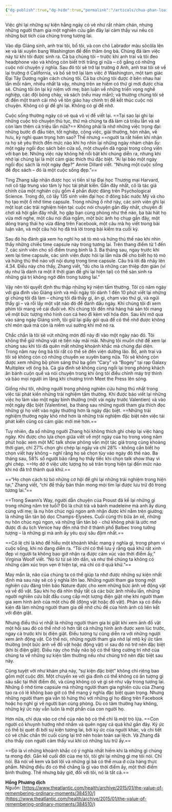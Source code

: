 ```yaml
---
{"dg-publish":true,"dg-hide":true,"permalink":"/articals/chua-phan-loai/gia-tri-cua-viec-ghi-nho-nhung-khoanh-khac-thuong-nhat/","hide":true,"dgPassFrontmatter":true}
---
```



Việc ghi lại những sự kiện hằng ngày có vẻ như rất nhàm chán, nhưng những người tham gia một nghiên cứu gần đây lại cảm thấy vui nếu có những bút tích của chúng trong tương lai.

Vào dịp Giáng sinh, anh trai tôi, bố tôi, và con chó Labrador màu sôcôla lên xe và lái xuyên bang Washington để đến thăm ông bà. Chúng đã làm việc này từ khi tôi được sinh ra. Cả ba chúng tôi – trước khi anh trai và tôi đeo headphone vào và không còn biết trời trăng gì nữa – cố gắng có những cuộc nói chuyện ý nghĩa. Sau đó tôi sẽ trở lại trường ở Anh, anh trai tôi sẽ về lại trường ở California, và bố sẽ trở lại làm việc ở Washington, một tam giác Đại Tây Dương ngăn cách chúng tôi. Cả ba chúng tôi được ở bên nhau hai lần mỗi năm, nhiều nhất là vậy, nhưng trên xe hiếm có thứ gì mới được chia sẻ. Chúng tôi ôn lại kỷ niệm với mẹ; bàn luận về những triển vọng nghề nghiệp, các đội bóng chày, và sách (nếu may mắn); và thường chúng tôi sẽ đi đến một tranh cãi nhỏ về tôn giáo hay chính trị để kết thúc cuộc nói chuyện. Không có gì để ghi lại. Không có gì để nhớ.

Cuộc sống thường ngày có vẻ quá vô vị để viết lại. ==Tại sao lại ghi lại những cuộc trò chuyện thủ tục, thứ mà chúng ta đã làm cả triệu lần và sẽ còn làm thêm cả triệu lần nữa?== Không phải là nhớ những việc trọng đại: những bước đi đầu tiên, tốt nghiệp, công việc, giải thưởng, hôn nhân, về hưu, kỳ nghỉ quan trọng hơn sao? Thế nhưng ==người ta rất hiếm khi nhận ra họ sẽ yêu thích đến mức nào khi họ nhìn lại những ngày nhàm chán ấy: một ngày ngồi đọc sách bên cửa sổ, một chuyến dã ngoại trong công viên với bạn bè. Những việc này không hề nổi bật khi chúng diễn ra, nhưng khi nhớ lại chúng lại là một cảm giác thích thú đặc biệt. “Ai lại bảo một ngày ngồi đọc sách là một ngày đẹp?” Annie Dillard viết. “Nhưng một cuộc sống để đọc sách – đó là một cuộc sống đẹp.”==

Ting Zhang sắp nhận được học vị tiến sĩ tại Đại học Thương mại Harvard, nơi cô tập trung vào tâm lý học tái phát kiến. Gần đây nhất, cô là tác giả chính của một nghiên cứu gồm 4 phần được đăng trên Psychological Science. Trong đó, cô lấy 135 sinh viên đại học ở đông bắc nước Mỹ và cho họ tạo một ổ nhớ time capsule. Trong những ổ nhớ này, các sinh viên ghi lại một loạt các trải nghiệm hiện tại: cuộc nói chuyện gần đây nhất, chuyến đi chơi xã hội gần đây nhất, họ gặp bạn cùng phòng như thế nào, ba bài hát họ vừa mới nghe, một câu nói đùa ngầm, một bức ảnh họ chụp gần đây, một dòng trạng thái họ vừa đăng trên Facebook, một câu mà họ viết trong bài luận văn, và một câu hỏi họ đã trả lời trong bài kiểm tra cuối kỳ.

Sau đó họ đánh giá xem họ nghĩ họ sẽ tò mò và hứng thú thế nào khi nhìn thấy những chiếc time capsule này trong tương lai. Trên thang điểm từ 1 đến 7, các sinh viên cho số điểm trung bình là 3. Ba tháng sau, ngay trước khi xem lại time capsule, các sinh viên được hỏi lại lần nữa để cho biết họ tò mò và hứng thú thế nào với nội dung trong time capsule. Câu trả lời đã nhảy lên 4.34. Điều này cho thấy, Zhang viết, “dù cho là những can thiệp đơn giản (ví dụ như là dành ra một ít thời gian để ghi lại hiện tại) có thể sản sinh ra những giá trị không ngờ đến trong tương lai.”

Vậy nên tôi quyết định thu thập những kỷ niệm tầm thường. Tôi có năm ngày với gia đình vào Giáng sinh và mỗi ngày tôi dành 1 đến 10 phút viết lại những gì chúng tôi đã làm – chúng tôi đã thấy gì, ăn gì, chạm vào thứ gì, và ngửi thấy gì – và rồi lấy một vật nào đó để đánh dấu ngày. Khi chúng tôi đi xem phim tôi mang về cái đuôi vé. Khi chúng tôi đến nhà hàng hải sản tôi mang về một bức tượng nhỏ hình con cá heo đi kèm với hóa đơn. Sau khi mở qua vào sáng ngày Giáng sinh, tôi giữ lại giấy gói quà để có thể nhớ được không chỉ món quà mà còn là niềm vui sướng khi mở nó ra.

Chắc chắn là tôi sẽ vứt những món đồ này đi vào một ngày nào đó. Tôi không thể giữ những vật rẻ tiền này mãi mãi. Nhưng tôi muốn chờ để xem lại chúng sau khi tôi đã quên mất những khoảnh khắc mà chúng đại diện. Trong năm nay ông bà tôi rất có thể sẽ đến viện dưỡng lão. Bố, anh trai và tôi sẽ không còn có những chuyến xe xuyên bang nữa. Tôi sẽ không còn được xem những bộ phim sáng thứ ba gồm “Cary” và “Bogey” tại rạp Galaxy Multiplex với ông bà. Cả gia đình sẽ không cùng ngồi lại trong phòng khách ăn bánh cuộn quế và nói chuyện trong khi ông tôi điều chỉnh máy trợ thính và bảo mọi người im lặng khi chương trình Meet the Press lên sóng.

Giống như tôi, những người trong phòng nghiên cứu hứng thú nhất trong việc tái phát kiến những trải nghiệm tầm thường. Khi được bảo viết lại những việc họ làm vào một ngày bình thường (một vài ngày trước Valentien) và vào một ngày đặc biệt (Valentine), ba tháng sau những người tham gia thích đọc những gì họ viết vào ngày thường hơn là ngày đặc biệt. ==Những trải nghiệm thường ngày khó nhớ hơn là những trải nghiệm đặc biệt nên việc tái phát kiến cũng có cảm giác mới mẻ hơn.==
<!--SR:!2023-08-15,3,250-->

Tuy nhiên, đa số những người Zhang hỏi không thích ghi chép lại việc hàng ngày. Khi được cho lựa chọn giữa viết về một ngày của họ trong vòng năm phút hoặc xem một MC talk show phỏng vấn một tác giả trong cùng khoảng thời gian, chỉ 27% chọn ghi chép lại ngày và chỉ 28% - không cần biết họ chọn viết hay không – nghĩ rằng họ sẽ chọn tùy vào ngày đó thế nào. Ba tháng sau, 58% số người bảo rằng họ thấy tiếc khi chọn talk show thay vì ghi chép. ==Họ dở ở việc ước lượng họ sẽ trân trọng hiện tại đến mức nào khi nó đã trở thành quá khứ.==

==“Họ chọn cách từ bỏ những cơ hội để ghi lại những trải nghiệm trong hiện tại,” Zhang viết, “chỉ để thấy bản thân mong mỏi tìm lại được lưu trữ đó trong tương lai.”==

==Trong Swann’s Way, người dẫn chuyện của Proust đã kể lại những gì trong những năm trẻ tuổi? Đó là chút trà và bánh madeleine mà anh ấy dùng cùng với mẹ; là nụ hôn chúc ngủ ngon anh nhận được khi nằm trên giường; là những lần tản bộ dọc Champs-Elysées. Cuối cùng thì bữa ăn xế, những nụ hôn chúc ngủ ngon, và những lần tản bộ - chứ không phải là ước mơ được đi du lịch Venice hay đến nhà thờ ở thành phố Balbec trong tưởng tượng – là những gì mà anh ấy yêu quý sâu đậm nhất.==
<!--SR:!2023-09-01,13,250-->

==Có lẽ chỉ là khó để hiểu một khoảnh khắc mang ý nghĩa gì, trong phạm vi cuộc sống, khi nó đang diễn ra. “Tôi chỉ có thể lưu ý rằng quá khứ rất xinh đẹp vì người ta không bao giờ nhận ra được cảm xúc vào thời điểm ấy,” Virginia Woolf viết. “Nó từ từ sẽ lớn dần, và như thế chúng ta không có những cảm xúc trọn vẹn ở hiện tại, mà chỉ có ở quá khứ.”==

May mắn là, não của chúng ta có thể giúp ta nhớ được những sự kiện nhất định mà sau này sẽ có ý nghĩa lớn lao. Những người tham gia trong một nghiên cứu đăng trên báo Nature được cho xem những bức ảnh về động vật và về đồ vặt. Sau khi họ đã nhìn thấy tất cả các bức ảnh nhiều lần, những người nghiên cứu bắt đầu cung cấp một lượng điện giật nhẹ khi người tham gia xem hình ảnh của một chủ đề (động vật hoặc đồ vật). Phản xạ có điều kiện đã làm những người tham gia dễ nhớ chủ đề của hình ảnh có liên kết với điện giật.

Nhưng điều thú vị nhất là những người tham gia bị giật khi xem ảnh đồ vật một hồi sau đó có thể nhớ rõ hơn tất cả những hình ảnh được xem lúc trước, ngay cả trước khi bị điện giật. Điều tương tự cũng diễn ra với những người xem ảnh động vật. Có thể nói, những người tham gia nhớ lại mtộ ký ức tầm thường (một bức ảnh về đồ vật hoặc động vật) vì sau đó nó trở nên đặc biệt (khi bị điện giật). Điều này cho thấy não bộ có thể tăng cường trí nhớ của chúng ta về những sự kiện tầm thường nếu như chúng trở nên đặc biệt sau này.

Cũng tuyệt vời như khám phá này, “sự kiện đặc biệt” không chỉ riêng bao gồm một cuộc đời. Một chuyến xe với gia đình có thể không có ấn tượng gì sâu sắc tại thời điểm đó, và cũng không có vẻ gì sẽ như vậy trong tương lai. Những ổ nhớ time capsule mà những người tham gia nghiên cứu của Zhang tạo ra có lẽ không bao giờ có thể mang ý nghĩa đặc biệt quan trọng. Nhưng những người tham gia vẫn tỏ hứng thú với những gì họ đăng trên Facebook hoặc họ nghĩ gì về người bạn cùng phòng. Dù có tâm thường hay không, những ký ức này vẫn luôn là một phần của con người họ.

Hơn nữa, chỉ dựa vào cơ chế của não bộ có thể chỉ là một trò lừa. ==Con người có khuynh hướng nhớ nhầm và quên ngay cả quá khứ gần đây. Ký ức có thể bị quét đi bởi sự kiện tương lai, bởi ký ức của người khác, và chi tiết có vẻ chắc chắn thì cuối cùng lại trở nên hoàn toàn sai lệch. Và Zhang đã cho thấy con người cảm thấy vui khi có những lưu trữ ấy.==

==Đó là vì những khoảnh khắc có ý nghĩa nhất hiếm khi là những gì chúng ta mong đợi. Gần kề cuối đời của mẹ tôi, tôi ghi lại những gì mẹ tôi nói. Chỉ nói. Bà nói về kem và bơi lội và những gì bà có thể mua ở cửa hàng thực phẩm. Những điều đó có thể chẳng là gì vào thời điểm ấy, một thời điểm bình thường. Thế nhưng bây giờ, đối với tôi, nó là tất cả.==

**Hồng Phương dịch**  
Nguồn: [https://www.theatlantic.com/health/archive/2015/01/the-value-of-remembering-ordinary-moments/384510/](https://www.theatlantic.com/health/archive/2015/01/the-value-of-remembering-ordinary-moments/384510/)